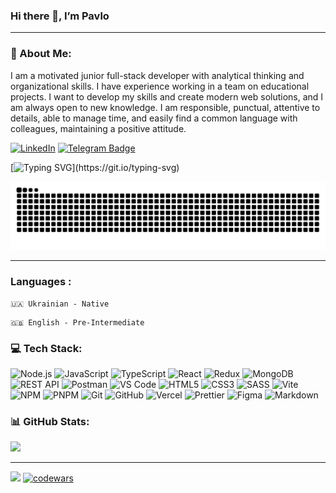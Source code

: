 ### Hi there 👋, I’m Pavlo
---
### 💫 About Me:

I am a motivated junior full-stack developer with analytical thinking and organizational skills. I have experience working in a team on educational projects. I want to develop my skills and create modern web solutions, and I am always open to new knowledge. I am responsible, punctual, attentive to details, able to manage time, and easily find a common language with colleagues, maintaining a positive attitude.

[![LinkedIn](https://img.shields.io/badge/LinkedIn-%230077B5.svg?logo=linkedin&logoColor=white)](https://www.linkedin.com/in/pavlo-chernichenko-03698a337)
[![Telegram Badge](https://img.shields.io/badge/-Telegram-blue?style=flat&logo=Telegram&logoColor=white)](https://t.me/Pavlo_Chernichenko)

[![Typing SVG](https://readme-typing-svg.demolab.com?font=Fira+Code&size=16&duration=2000&pause=1000&color=0DBC63&vCenter=true&multiline=true&repeat=false&width=435&height=120&lines=oykss%3A~%24+status;%E2%80%8E%E2%80%8E%E3%85%A4%F0%9F%9B%A0%EF%B8%8F+Full-Stack+Developer;%E3%85%A4%E2%9A%A1+JavaScript+%7C+Node.js+%7C+React+++;%E3%85%A4%F0%9F%9A%80+Building+the+web%2C+one+line+at+a+time...)](https://git.io/typing-svg)

<picture>
  <source media="(prefers-color-scheme: dark)" srcset="https://raw.githubusercontent.com/oykss/oykss/output/github-contribution-grid-snake-dark.svg">
  <source media="(prefers-color-scheme: light)" srcset="https://raw.githubusercontent.com/oykss/oykss/output/github-contribution-grid-snake.svg">
  <img alt="github contribution grid snake animation" src="https://raw.githubusercontent.com/oykss/oykss/output/github-contribution-grid-snake.svg">
</picture>

---

### Languages :

```    
🇺🇦 Ukrainian - Native
```
  
``` 
🇬🇧 English - Pre-Intermediate
```

### 💻 Tech Stack:
![Node.js](https://img.shields.io/badge/Node.js-43853D?style=for-the-badge&logo=node.js&logoColor=white)  ![JavaScript](https://img.shields.io/badge/javascript-%23323330.svg?style=for-the-badge&logo=javascript&logoColor=%23F7DF1E)  ![TypeScript](https://img.shields.io/badge/typescript-%23007ACC.svg?style=for-the-badge&logo=typescript&logoColor=white)  ![React](https://img.shields.io/badge/react-%2320232a.svg?style=for-the-badge&logo=react&logoColor=%2361DAFB)  ![Redux](https://img.shields.io/badge/redux-%23593d88.svg?style=for-the-badge&logo=redux&logoColor=white)  ![MongoDB](https://img.shields.io/badge/MongoDB-47A248?style=for-the-badge&logo=mongodb&logoColor=white)  ![REST API](https://img.shields.io/badge/REST%20API-02569B?style=for-the-badge&logo=api&logoColor=white)  ![Postman](https://img.shields.io/badge/Postman-FF6C37?style=for-the-badge&logo=postman&logoColor=white)  ![VS Code](https://img.shields.io/badge/VS%20Code-007ACC?style=for-the-badge&logo=visual-studio-code&logoColor=white)  ![HTML5](https://img.shields.io/badge/html5-%23E34F26.svg?style=for-the-badge&logo=html5&logoColor=white)  ![CSS3](https://img.shields.io/badge/css3-%231572B6.svg?style=for-the-badge&logo=css3&logoColor=white)  ![SASS](https://img.shields.io/badge/SASS-hotpink.svg?style=for-the-badge&logo=SASS&logoColor=white)  ![Vite](https://img.shields.io/badge/vite-%23646CFF.svg?style=for-the-badge&logo=vite&logoColor=white)  ![NPM](https://img.shields.io/badge/NPM-%23CB3837.svg?style=for-the-badge&logo=npm&logoColor=white)  ![PNPM](https://img.shields.io/badge/pnpm-%234a4a4a.svg?style=for-the-badge&logo=pnpm&logoColor=f69220)  ![Git](https://img.shields.io/badge/git-%23F05033.svg?style=for-the-badge&logo=git&logoColor=white)  ![GitHub](https://img.shields.io/badge/github-%23121011.svg?style=for-the-badge&logo=github&logoColor=white)  ![Vercel](https://img.shields.io/badge/vercel-%23000000.svg?style=for-the-badge&logo=vercel&logoColor=white)  ![Prettier](https://img.shields.io/badge/prettier-%23F7B93E.svg?style=for-the-badge&logo=prettier&logoColor=black)  ![Figma](https://img.shields.io/badge/figma-%23F24E1E.svg?style=for-the-badge&logo=figma&logoColor=white)  ![Markdown](https://img.shields.io/badge/markdown-%23000000.svg?style=for-the-badge&logo=markdown&logoColor=white)  



### 📊 GitHub Stats:

![](https://github-readme-stats.vercel.app/api/top-langs/?username=oykss&theme=dark&hide_border=true&include_all_commits=true&count_private=true&layout=compact)

---

[![](https://visitcount.itsvg.in/api?id=oykss&icon=8&color=6)](https://visitcount.itsvg.in) 
[![codewars](https://www.codewars.com/users/oykss/badges/micro)](https://www.codewars.com/users/oykss) 





